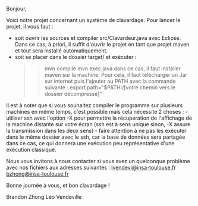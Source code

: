 Bonjour,

Voici notre projet concernant un système de clavardage.
Pour lancer le projet, il vous faut :
- soit ouvrir les sources et compiler src/Clavardeur.java avec Eclipse. Dans ce cas, à priori, il suffit d'ouvrir le projet en tant que projet maven et tout sera installé automatiquement.
- soit se placer dans le dossier target/ et exécuter :
    >> mvn compile
    >> mvn exec:java
    dans ce cas, il faut installer maven sur la machine. Pour cela, il faut télécharger un Jar sur internet puis l'ajouter au PATH avec la commande suivante :
    >> export path="$PATH:/[votre chemin vers le dossier décompressé]"

Il est à noter que si vous souhaitez compiler le programme sur plusieurs machines en même temps, c'est possible mais cela nécessite 2 choses :
    - utiliser ssh avec l'option -X pour permettre la récupération de l'affichage de la machine distante sur votre écran (ssh est à sens unique sinon, -X assure la transmission dans les deux sens)
    - faire attention à ne pas les exécuter dans le même dossier avec le ssh, car la base de données sera partagée dans ce cas, ce qui donnera une exécution peu représentative d'une exécution classique.
    
Nous vous invitons à nous contacter si vous avez un quelconque problème avec nos fichiers aux adresses suivantes :
    <lvendevi@insa-toulouse.fr>
    <bzhong@insa-toulouse.fr>


Bonne journée à vous, et bon clavardage !




Brandon Zhong
Léo Vendeville


